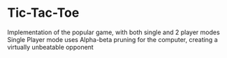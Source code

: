 # Tic-Tac-Toe
Implementation of the popular game, with both single and 2 player modes
Single Player mode uses Alpha-beta pruning for the computer, creating a virtually unbeatable opponent
